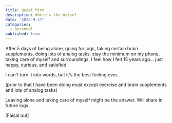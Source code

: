 ```yaml
---
title: Quiet Mind
description: Where's the noise?
date: '2025-9-17'
categories:
  - personal
published: true
---
```


After 5 days of being alone, going for jogs, taking certain brain supplements, doing lots of analog tasks, stay the
minimum on my phone, taking care of myself and surroundings, I feel how I felt 15 years ago... just happy, curious, and satisfied.

I can't turn it into words, but it's the best feeling ever.

(prior to that I have been doing must except exercise and brain supplements and lots of analog tasks)

Leaving alone and taking care of myself might be the answer. Will share in future logs.

[Faisal out]
